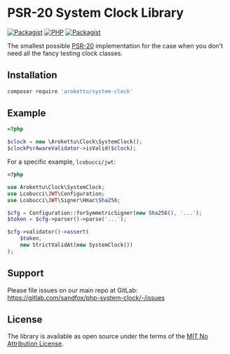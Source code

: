 # PSR-20 System Clock Library

[![Packagist](https://img.shields.io/packagist/v/arokettu/system-clock.svg?style=flat-square)](https://packagist.org/packages/arokettu/system-clock)
[![PHP](https://img.shields.io/packagist/php-v/arokettu/system-clock.svg?style=flat-square)](https://packagist.org/packages/arokettu/system-clock)
[![Packagist](https://img.shields.io/github/license/arokettu/php-system-clock.svg?style=flat-square)](LICENSE.md)

The smallest possible [PSR-20](https://www.php-fig.org/psr/psr-20/) implementation for the case when you don't need
all the fancy testing clock classes.

## Installation

```bash
composer require 'arokettu/system-clock'
```

## Example

```php
<?php

$clock = new \Arokettu\Clock\SystemClock();
$clockPsrAwareValidator->isValid($clock);
```

For a specific example, `lcobucci/jwt`:

```php
<?php

use Arokettu\Clock\SystemClock;
use Lcobucci\JWT\Configuration;
use Lcobucci\JWT\Signer\Hmac\Sha256;

$cfg = Configuration::forSymmetricSigner(new Sha256(), '...');
$token = $cfg->parser()->parse('...');

$cfg->validator()->assert(
    $token,
    new StrictValidAt(new SystemClock())
);
```

## Support

Please file issues on our main repo at GitLab: <https://gitlab.com/sandfox/php-system-clock/-/issues>

## License

The library is available as open source under the terms of the [MIT No Attribution License](LICENSE.md).
